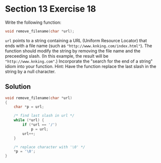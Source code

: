 # Section 13 Exercise 18

Write the following function:

```c
void remove_filename(char *url);
```

`url` points to a string containing a URL (Uniform Resource Locator) that ends
with a file name (such as `"http://www.knking.com/index.html"`). The function
should modify the string by removing the file name and the preceeding slash. (In
this example, the result will be `"http://www.knking.com"`.) Incorporate the
"search for the end of a string" idiom into your function. Hint: Have the
function replace the last slash in the string by a null character.


## Solution

```c
void remove_filename(char *url)
{
    char *p = url;

    /* find last slash in url */
    while (*url) {
        if (*url == '/')
            p = url;
        url++;
    }

    /* replace character with '\0' */
    *p = '\0';
}
```
